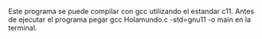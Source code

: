 Este programa se puede compilar con gcc utilizando el estandar c11.
Antes de ejecutar el programa pegar gcc Holamundo.c -std=gnu11 -o main en la terminal. 
